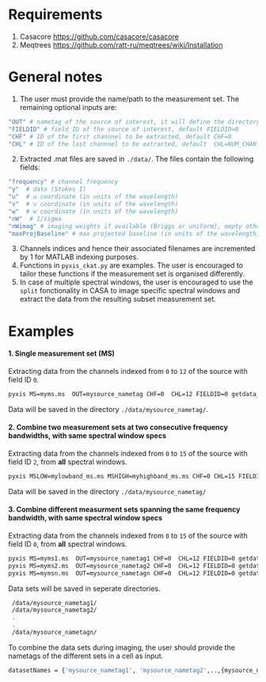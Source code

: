# Requirements
1. Casacore https://github.com/casacore/casacore
2. Meqtrees https://github.com/ratt-ru/meqtrees/wiki/Installation

# General notes
1. The user must provide the name/path to the measurement set. The remaining optional inputs are:
```bash
"OUT" # nametag of the source of interest, it will define the directory of the extracted data, default OUT=""
"FIELDID" # field ID of the source of interest, default FIELDID=0
"CHF" # ID of the first channnel to be extracted, default CHF=0
"CHL" # ID of the last channnel to be extracted, default  CHL=NUM_CHAN.
```
2. Extracted .mat files are saved in `./data/`. The files contain the following fields:
```bash
"frequency" # channel frequency                       
"y"  # data (Stokes I)
"u"  # u coordinate (in units of the wavelength)
"v"  # v coordinate (in units of the wavelength)
"w"  # w coordinate (in units of the wavelength)                       
"nW"  # 1/sigma
"nWimag" # imaging weights if available (Briggs or uniform), empty otherwise
"maxProjBaseline" # max projected baseline (in units of the wavelength)
```
3. Channels indices and hence their associated filenames are incremented by 1 for MATLAB indexing purposes.
4. Functions in `pyxis_ckat.py` are examples. The user is encouraged to tailor these functions if the measurement set is organised differently.
5. In case of multiple spectral windows, the user is encouraged to use the  `split` fonctionality in CASA to image specific spectral windows and extract the data from the resulting subset measurement set.

# Examples
#### 1. Single measurement set (MS)

Extracting data from the channels indexed from  `0` to `12` of the source with field ID `0`.
```bash
pyxis MS=myms.ms  OUT=mysource_nametag CHF=0  CHL=12 FIELDID=0 getdata_ms
```
Data will be saved in the directory `./data/mysource_nametag/`.

#### 2. Combine two measurement sets at two consecutive frequency bandwidths, with same spectral window specs
Extracting data from the channels indexed from  `0` to `15` of the source with field ID `2`, from **all** spectral windows.
```bash
pyxis MSLOW=mylowband_ms.ms MSHIGH=myhighband_ms.ms CHF=0 CHL=15 FIELDID=2 OUT=mysource_nametag getdata_ms_concat_bandwidth
```
 Data will be saved in the directory `./data/mysource_nametag/`
#### 3. Combine different measurment sets spanning the same frequency bandwidth, with same spectral window specs
Extracting data from the channels indexed from  `0` to `15` of the source with field ID `0`, from **all** spectral windows.

```bash
pyxis MS=myms1.ms  OUT=mysource_nametag1 CHF=0  CHL=12 FIELDID=0 getdata_ms
pyxis MS=myms2.ms  OUT=mysource_nametag2 CHF=0  CHL=12 FIELDID=0 getdata_ms
pyxis MS=mymsn.ms  OUT=mysource_nametagn CHF=0  CHL=12 FIELDID=0 getdata_ms
```
Data sets will be saved in seperate directories. 
```bash
 /data/mysource_nametag1/
 /data/mysource_nametag2/
 .
 .
 /data/mysource_nametagn/
```
To combine the data sets during imaging, the user should provide the nametags of the different sets in a cell as input.
```bash
datasetNames = {'mysource_nametag1', 'mysource_nametag2',..,{mysource_nametagn}};
```
